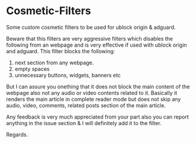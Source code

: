 # Cosmetic-Filters

Some custom cosmetic filters to be used for ublock origin &amp; adguard.

Beware that this filters are very aggressive filters which disables the following from an webpage and is very effective if used with ublock origin and adguard. This filter blocks the following: 

1. next section from any webpage. 
2. empty spaces
3. unnecessary buttons, widgets, banners etc

But I can assure you onething that it does not block the main content of the webpage also not any audio or video contents related to it. Basically it renders the main article in complete reader mode but does not skip any audio, video, comments, related posts section of the main article.

Any feedback is very much appreciated from your part also you can report anything in the issue section & I will definitely add it to the filter. 

Regards.
